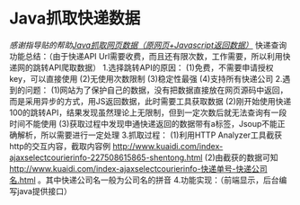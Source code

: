 # Java抓取快递数据
*感谢指导贴的帮助[Java抓取网页数据（原网页+Javascript返回数据）](http://blog.csdn.net/zgyulongfei/article/details/7909006)*
    快递查询功能总结：（由于快递API Url需要收费，而且还有限次数，工作需要，所以利用快递网的跳转API爬取数据）
    1.选择跳转API的原因：
        (1)免费，不需要申请授权key，可以直接使用
        (2)无使用次数限制
        (3)稳定性最强
        (4)支持所有快递公司
    2.遇到的问题：
        (1)网站为了保护自己的数据，没有把数据直接放在网页源码中返回，而是采用异步的方式，用JS返回数据，此时需要工具获取数据
        (2)刚开始使用快递100的跳转API，结果发现虽然理论上无限制，但到一定次数后就无法查询有一段时间不能使用
        (3)获取过程中发现申通快递返回的数据带有a标签，Jsoup不能正确解析，所以需要进行一定处理
    3.抓取过程：
        (1)利用HTTP Analyzer工具截获http的交互内容，截取内容例 http://www.kuaidi.com/index-ajaxselectcourierinfo-227508615865-shentong.html
        (2)由截获的数据可知 http://www.kuaidi.com/index-ajaxselectcourierinfo-快递单号-快递公司名.html 。其中快递公司名一般为公司名的拼音
    4.功能实现：（前端显示，后台编写java提供接口）
